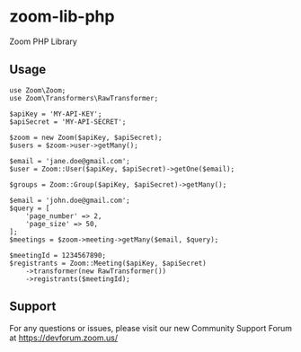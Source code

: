 # zoom-lib-php
Zoom PHP Library

## Usage

```
use Zoom\Zoom;
use Zoom\Transformers\RawTransformer;

$apiKey = 'MY-API-KEY';
$apiSecret = 'MY-API-SECRET';

$zoom = new Zoom($apiKey, $apiSecret);
$users = $zoom->user->getMany();

$email = 'jane.doe@gmail.com';
$user = Zoom::User($apiKey, $apiSecret)->getOne($email);

$groups = Zoom::Group($apiKey, $apiSecret)->getMany();

$email = 'john.doe@gmail.com';
$query = [
    'page_number' => 2,
    'page_size' => 50,
];
$meetings = $zoom->meeting->getMany($email, $query);

$meetingId = 1234567890;
$registrants = Zoom::Meeting($apiKey, $apiSecret)
    ->transformer(new RawTransformer())
    ->registrants($meetingId);
```

## Support
For any questions or issues, please visit our new Community Support Forum at https://devforum.zoom.us/
